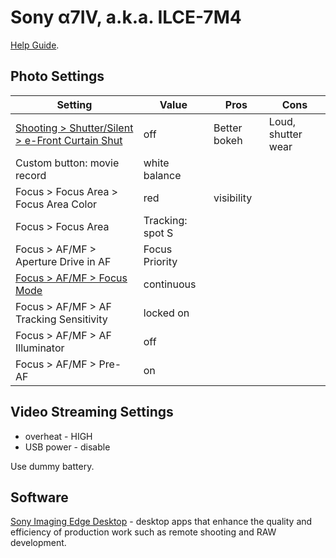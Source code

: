 # Sony α7IV, a.k.a. ILCE-7M4

[Help Guide](https://helpguide.sony.net/ilc/2110/v1/en/contents/TP1000657876.html).

## Photo Settings

Setting|Value|Pros|Cons
-------|-----|----|----
[Shooting > Shutter/Silent > e-Front Curtain Shut](https://www.youtube.com/watch?v=BHo6GBdMvys)|off|Better bokeh|Loud, shutter wear
Custom button: movie record|white balance||
Focus > Focus Area > Focus Area Color|red|visibility|
Focus > Focus Area|Tracking: spot S||
Focus > AF/MF > Aperture Drive in AF|Focus Priority||
[Focus > AF/MF > Focus Mode](https://www.youtube.com/watch?v=6FvOulppoNw)|continuous||
Focus > AF/MF > AF Tracking Sensitivity|locked on||
Focus > AF/MF > AF Illuminator|off||
Focus > AF/MF > Pre-AF|on||

## Video Streaming Settings

* overheat - HIGH
* USB power - disable

Use dummy battery.


## Software

[Sony Imaging Edge Desktop](https://creatorscloud.sony.net/catalog/en-us/ie-desktop/index.html) -
desktop apps that enhance the quality and efficiency of production work such as remote shooting and RAW development.